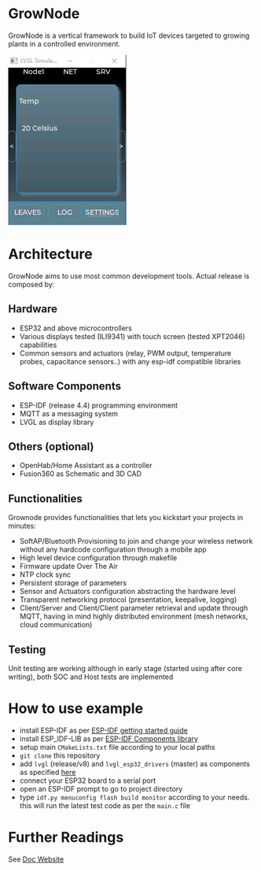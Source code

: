 
# GrowNode

GrowNode is a vertical framework to build IoT devices targeted to growing plants in a controlled environment.

![GrowNode Main Screen with a Temperature Leaf](/docs/resources/main_screen.png "Main Screen")

# Architecture

GrowNode aims to use most common development tools. Actual release is composed by:

## Hardware

 - ESP32 and above microcontrollers
 - Various displays tested (ILI9341) with touch screen (tested XPT2046) capabilities
 - Common sensors and actuators (relay, PWM output, temperature probes, capacitance sensors..) with any esp-idf compatible libraries

## Software Components

 - ESP-IDF (release 4.4) programming environment
 - MQTT as a messaging system
 - LVGL as display library

## Others (optional)

 - OpenHab/Home Assistant as a controller
 - Fusion360 as Schematic and 3D CAD

## Functionalities

Grownode provides functionalities that lets you kickstart your projects in minutes:

- SoftAP/Bluetooth Provisioning to join and change your wireless network without any hardcode configuration through a mobile app
- High level device configuration through makefile 
- Firmware update Over The Air
- NTP clock sync
- Persistent storage of parameters
- Sensor and Actuators configuration abstracting the hardware level
- Transparent networking protocol (presentation, keepalive, logging)
- Client/Server and Client/Client parameter retrieval and update through MQTT, having in mind highly distributed environment (mesh networks, cloud communication)
  
## Testing

Unit testing are working although in early stage (started using after core writing), both SOC and Host tests are implemented

# How to use example

- install ESP-IDF as per [ESP-IDF getting started guide](https://docs.espressif.com/projects/esp-idf/en/latest/esp32/get-started/)
- install ESP_IDF-LIB as per [ESP-IDF Components library](https://github.com/UncleRus/esp-idf-lib)
- setup main `CMakeLists.txt` file according to your local paths
- `git clone` this repository
- add `lvgl` (release/v8) and `lvgl_esp32_drivers` (master) as components as specified [here](https://github.com/lvgl/lv_port_esp32)
- connect your ESP32 board to a serial port
- open an ESP-IDF prompt to go to project directory
- type `idf.py menuconfig flash build monitor` according to your needs. this will run the latest test code as per the `main.c` file

# Further Readings

See [Doc Website](https://ogghst.github.io/grownode/)


